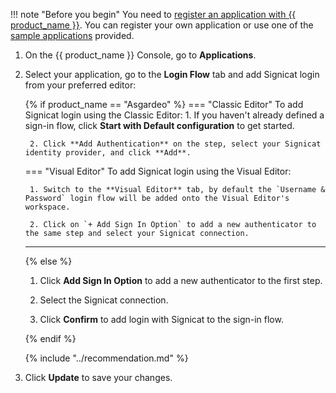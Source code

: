 !!! note "Before you begin"
    You need to [register an application with {{ product_name }}]({{base_path}}/guides/applications/). You can register your own application or use one of the [sample applications]({{base_path}}/get-started/try-samples/) provided.

1. On the {{ product_name }} Console, go to **Applications**.
2. Select your application, go to the **Login Flow** tab and add Signicat login from your preferred editor:

    {% if product_name == "Asgardeo" %}
    === "Classic Editor"
        To add Signicat login using the Classic Editor:
        1. If you haven't already defined a sign-in flow, click **Start with Default configuration** to get started.

        2. Click **Add Authentication** on the step, select your Signicat identity provider, and click **Add**.

    === "Visual Editor"
        To add Signicat login using the Visual Editor:

        1. Switch to the **Visual Editor** tab, by default the `Username & Password` login flow will be added onto the Visual Editor's workspace.

        2. Click on `+ Add Sign In Option` to add a new authenticator to the same step and select your Signicat connection.

    ---
    {% else %}
    1. Click **Add Sign In Option** to add a new authenticator to the first step.

    2. Select the Signicat connection.

    3. Click **Confirm** to add login with Signicat to the sign-in flow.

    {% endif %}

    {% include "../recommendation.md" %}


3. Click **Update** to save your changes.